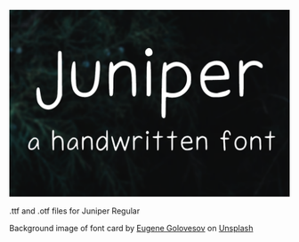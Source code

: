 <p align="center">
<img src="https://raw.githubusercontent.com/leojamesstrong/juniper-font/main/Font%20Card.png">
</p>
.ttf and .otf files for Juniper Regular

Background image of font card by [Eugene Golovesov](https://unsplash.com/@eugene_golovesov) on [Unsplash](https://unsplash.com/)
  
